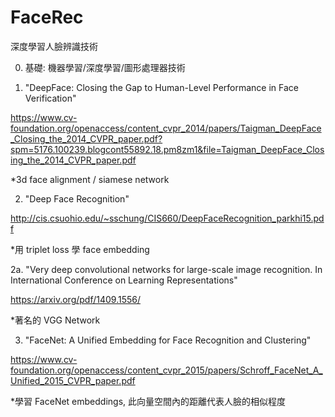 # FaceRec

深度學習人臉辨識技術


0. 基礎: 機器學習/深度學習/圖形處理器技術


1. "DeepFace: Closing the Gap to Human-Level Performance in Face Verification"

https://www.cv-foundation.org/openaccess/content_cvpr_2014/papers/Taigman_DeepFace_Closing_the_2014_CVPR_paper.pdf?spm=5176.100239.blogcont55892.18.pm8zm1&file=Taigman_DeepFace_Closing_the_2014_CVPR_paper.pdf

*3d face alignment / siamese network


2. "Deep Face Recognition"

http://cis.csuohio.edu/~sschung/CIS660/DeepFaceRecognition_parkhi15.pdf

*用 triplet loss 學 face embedding

2a. "Very deep convolutional networks for large-scale image recognition. In International Conference on Learning Representations"

https://arxiv.org/pdf/1409.1556/

*著名的 VGG Network


3. "FaceNet: A Unified Embedding for Face Recognition and Clustering"

https://www.cv-foundation.org/openaccess/content_cvpr_2015/papers/Schroff_FaceNet_A_Unified_2015_CVPR_paper.pdf

*學習 FaceNet embeddings, 此向量空間內的距離代表人臉的相似程度
